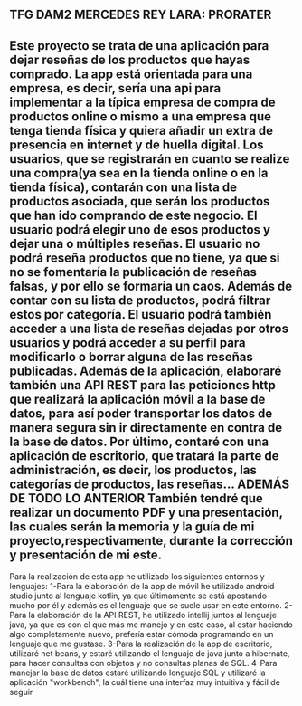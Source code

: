TFG DAM2 MERCEDES REY LARA: PRORATER
-
Este proyecto se trata de una aplicación para dejar reseñas de los productos que hayas comprado.
La app está orientada para una empresa, es decir, sería una api para implementar a la típica empresa de compra de productos online o mismo a una empresa que tenga tienda física y quiera añadir un extra de presencia en internet y de huella digital. 
Los usuarios, que se registrarán en cuanto se realize una compra(ya sea en la tienda online o en la tienda física), contarán con una lista de productos asociada, que serán los productos que han ido comprando de este negocio. 
El usuario podrá elegir uno de esos productos y dejar una o múltiples reseñas. El usuario no podrá reseña productos que no tiene, ya que si no se fomentaría la publicación de reseñas falsas, y por ello se formaría un caos. Además de contar con su lista de productos, podrá filtrar estos por categoría. El usuario podrá también acceder a una lista de reseñas dejadas por otros usuarios y podrá acceder a su perfil para modificarlo o borrar alguna de las reseñas publicadas.
Además de la aplicación, elaboraré también una API REST para las peticiones http que realizará la aplicación móvil a la base de datos, para así poder transportar los datos de manera segura sin ir directamente
en contra de la base de datos.
Por último, contaré con una aplicación de escritorio, que tratará la parte de administración, es decir, los productos, las categorías de productos, las reseñas...
ADEMÁS DE TODO LO ANTERIOR
También tendré que realizar un documento PDF y una presentación, las cuales serán la memoria y la guía de mi proyecto,respectivamente, durante la corrección y presentación de mi este.
-
Para la realización de esta app he utilizado los siguientes entornos y lenguajes:
1-Para la elaboración de la app de móvil he utilizado android studio junto al lenguaje kotlin, ya que últimamente se está apostando mucho por él y además es el lenguaje que se suele usar en este entorno.
2-Para la elaboración de la API REST, he utilizado intellij juntos al lenguaje java, ya que es con el que más me manejo y en este caso, al estar haciendo algo completamente nuevo, prefería estar cómoda 
programando en un lenguaje que me gustase.
3-Para la realización de la app de escritorio, utilizaré net beans, y estaré utilizando el lenguaje de java junto a hibernate, para hacer consultas con objetos y no consultas planas de SQL.
4-Para manejar la base de datos estaré utilizando lenguaje SQL y utilizaré la aplicación "workbench", la cuál tiene una interfaz muy intuitiva y fácil de seguir


